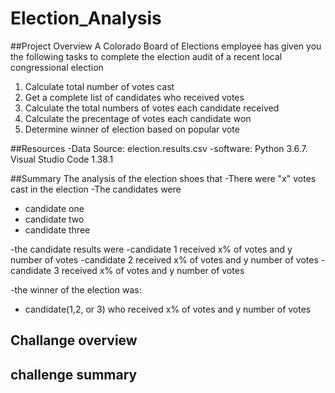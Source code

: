 # Election_Analysis

##Project Overview
A Colorado Board of Elections employee has given you the following tasks to complete the election audit of a recent local congressional election

1. Calculate total number of votes cast
2. Get a complete list of candidates who received votes
3. Calculate the total numbers of votes each candidate received
4. Calculate the precentage of votes each candidate won
5. Determine winner of election based on popular vote

##Resources
-Data Source: election.results.csv
-software: Python 3.6.7. Visual Studio Code 1.38.1

##Summary
The analysis of the election shoes that
 -There were "x" votes cast in the election
 -The candidates were
  - candidate one
  - candidate two
  - candidate three

-the candidate results were
  -candidate 1 received x% of votes and y number of votes
  -candidate 2 received x% of votes and y number of votes
  -candidate 3 received x% of votes and y number of votes
  
-the winner of the election was:
  - candidate(1,2, or 3) who received x% of votes and y number of votes

## Challange overview
## challenge summary
